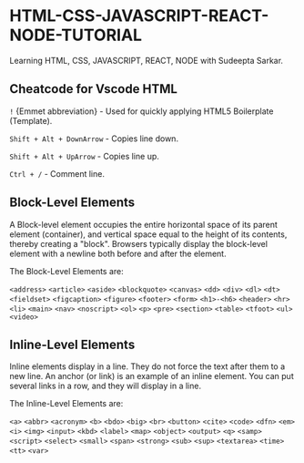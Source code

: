 # HTML-CSS-JAVASCRIPT-REACT-NODE-TUTORIAL
 Learning HTML, CSS, JAVASCRIPT, REACT, NODE with Sudeepta Sarkar.

## Cheatcode for Vscode HTML

`!` {Emmet abbreviation} - Used for quickly applying HTML5 Boilerplate (Template).

`Shift + Alt + DownArrow` - Copies line down.

`Shift + Alt + UpArrow` - Copies line up.

`Ctrl + /` - Comment line.

## **Block-Level Elements**

A Block-level element occupies the entire horizontal space of its parent element (container), and vertical space equal to the height of its contents, thereby creating a "block". Browsers typically display the block-level element with a newline both before and after the element.

The Block-Level Elements are:

`<address>` `<article>` `<aside>` `<blockquote>` `<canvas>` `<dd>` `<div>` `<dl>` `<dt>` `<fieldset>` `<figcaption>` `<figure>` `<footer>` `<form>` `<h1>-<h6>` `<header>` `<hr>` `<li>` `<main>` `<nav>` `<noscript>` `<ol>` `<p>` `<pre>` `<section>` `<table>` `<tfoot>` `<ul>` `<video>`

## **Inline-Level Elements**

Inline elements display in a line. They do not force the text after them to a new line. An anchor (or link) is an example of an inline element. You can put several links in a row, and they will display in a line.

The Inline-Level Elements are:

`<a>` `<abbr>` `<acronym>` `<b>` `<bdo>` `<big>` `<br>` `<button>` `<cite>` `<code>` `<dfn>` `<em>` `<i>` `<img>` `<input>` `<kbd>` `<label>` `<map>` `<object>` `<output>` `<q>` `<samp>` `<script>` `<select>` `<small>` `<span>` `<strong>` `<sub>` `<sup>` `<textarea>` `<time>` `<tt>` `<var>`